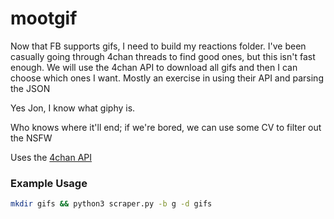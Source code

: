 # mootgif

Now that FB supports gifs, I need to build my reactions folder. I've been casually going through 4chan threads to find good ones, but this isn't fast enough. We will use the 4chan API to download all gifs and then I can choose which ones I want. Mostly an exercise in using their API and parsing the JSON

Yes Jon, I know what giphy is.

Who knows where it'll end; if we're bored, we can use some CV to filter out the NSFW

Uses the [4chan API](https://github.com/4chan/4chan-API)

### Example Usage
```bash
mkdir gifs && python3 scraper.py -b g -d gifs
```
